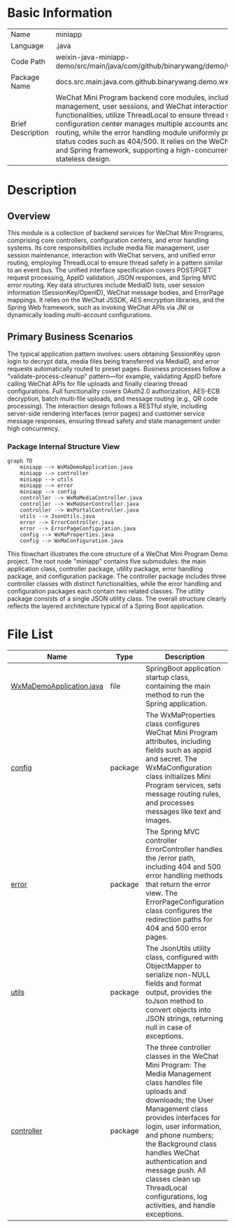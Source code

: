 # Basic Information

|      |      |
|------|------|
| Name | miniapp |
| Language | .java |
| Code Path | weixin-java-miniapp-demo/src/main/java/com/github/binarywang/demo/wx/miniapp |
| Package Name | docs.src.main.java.com.github.binarywang.demo.wx.miniapp |
| Brief Description | WeChat Mini Program backend core modules, including media management, user sessions, and WeChat interaction functionalities, utilize ThreadLocal to ensure thread safety. The configuration center manages multiple accounts and message routing, while the error handling module uniformly processes status codes such as 404/500. It relies on the WeChat SDK and Spring framework, supporting a high-concurrency stateless design. |

# Description

## Overview  
This module is a collection of backend services for WeChat Mini Programs, comprising core controllers, configuration centers, and error handling systems. Its core responsibilities include media file management, user session maintenance, interaction with WeChat servers, and unified error routing, employing ThreadLocal to ensure thread safety in a pattern similar to an event bus. The unified interface specification covers POST/PGET request processing, AppID validation, JSON responses, and Spring MVC error routing. Key data structures include MediaID lists, user session information (SessionKey/OpenID), WeChat message bodies, and ErrorPage mappings. It relies on the WeChat JSSDK, AES encryption libraries, and the Spring Web framework, such as invoking WeChat APIs via JNI or dynamically loading multi-account configurations.  

## Primary Business Scenarios  
The typical application pattern involves: users obtaining SessionKey upon login to decrypt data, media files being transferred via MediaID, and error requests automatically routed to preset pages. Business processes follow a "validate-process-cleanup" pattern—for example, validating AppID before calling WeChat APIs for file uploads and finally clearing thread configurations. Full functionality covers OAuth2.0 authorization, AES-ECB decryption, batch multi-file uploads, and message routing (e.g., QR code processing). The interaction design follows a RESTful style, including server-side rendering interfaces (error pages) and customer service message responses, ensuring thread safety and state management under high concurrency.


### Package Internal Structure View

```mermaid
graph TD
    miniapp --> WxMaDemoApplication.java
    miniapp --> controller
    miniapp --> utils
    miniapp --> error
    miniapp --> config
    controller --> WxMaMediaController.java
    controller --> WxMaUserController.java
    controller --> WxPortalController.java
    utils --> JsonUtils.java
    error --> ErrorController.java
    error --> ErrorPageConfiguration.java
    config --> WxMaProperties.java
    config --> WxMaConfiguration.java
```

This flowchart illustrates the core structure of a WeChat Mini Program Demo project. The root node "miniapp" contains five submodules: the main application class, controller package, utility package, error handling package, and configuration package. The controller package includes three controller classes with distinct functionalities, while the error handling and configuration packages each contain two related classes. The utility package consists of a single JSON utility class. The overall structure clearly reflects the layered architecture typical of a Spring Boot application.

# File List

| Name   | Type  | Description |
|-------|------|-------------|
| [WxMaDemoApplication.java](WxMaDemoApplication.md) | file | SpringBoot application startup class, containing the main method to run the Spring application. |
| [config](config/_module.md) | package | The WxMaProperties class configures WeChat Mini Program attributes, including fields such as appid and secret. The WxMaConfiguration class initializes Mini Program services, sets message routing rules, and processes messages like text and images. |
| [error](error/_module.md) | package | The Spring MVC controller ErrorController handles the /error path, including 404 and 500 error handling methods that return the error view. The ErrorPageConfiguration class configures the redirection paths for 404 and 500 error pages. |
| [utils](utils/_module.md) | package | The JsonUtils utility class, configured with ObjectMapper to serialize non-NULL fields and format output, provides the toJson method to convert objects into JSON strings, returning null in case of exceptions. |
| [controller](controller/_module.md) | package | The three controller classes in the WeChat Mini Program: The Media Management class handles file uploads and downloads; the User Management class provides interfaces for login, user information, and phone numbers; the Background class handles WeChat authentication and message push. All classes clean up ThreadLocal configurations, log activities, and handle exceptions. |


